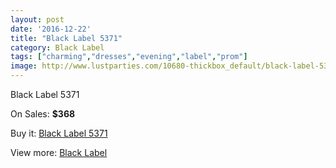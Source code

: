```yaml
---
layout: post
date: '2016-12-22'
title: "Black Label 5371"
category: Black Label
tags: ["charming","dresses","evening","label","prom"]
image: http://www.lustparties.com/10680-thickbox_default/black-label-5371.jpg
---
```

Black Label 5371

On Sales: **$368**
<a href="https://www.lustparties.com/en/black-label/3637-black-label-5371.html"><amp-img layout="responsive" width="600" height="600" src="//www.lustparties.com/10680-thickbox_default/black-label-5371.jpg" alt="Black Label 5371 0" /></a>
<a href="https://www.lustparties.com/en/black-label/3637-black-label-5371.html"><amp-img layout="responsive" width="600" height="600" src="//www.lustparties.com/10681-thickbox_default/black-label-5371.jpg" alt="Black Label 5371 1" /></a>

Buy it: [Black Label 5371](https://www.lustparties.com/en/black-label/3637-black-label-5371.html "Black Label 5371")

View more: [Black Label](https://www.lustparties.com/en/16-black-label "Black Label")